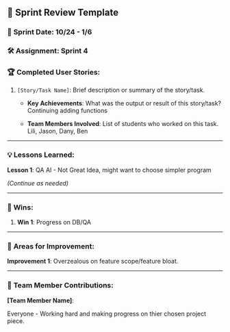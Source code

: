 ## 🚀 **Sprint Review Template**

### 📅 **Sprint Date**: 10/24 - 1/6

### 🛠 **Assignment**: Sprint 4

### 🏆 **Completed User Stories**:

1. `[Story/Task Name]`: Brief description or summary of the story/task.
    - **Key Achievements**: What was the output or result of this story/task?
    Continuing adding functions

    - **Team Members Involved**: List of students who worked on this task.
    Lili, Jason, Dany, Ben

---

### 💡 **Lessons Learned**:

 **Lesson 1**: 
	QA AI - Not Great Idea, might want to choose simpler program


*(Continue as needed)*

---

### 🌟 **Wins**:

1. **Win 1**:
	Progress on DB/QA

---

### 🔄 **Areas for Improvement**:

**Improvement 1**:
	Overzealous on feature scope/feature bloat.

---

### 🤝 **Team Member Contributions**:


**[Team Member Name]**:

Everyone - Working hard and making progress on thier chosen project piece.
